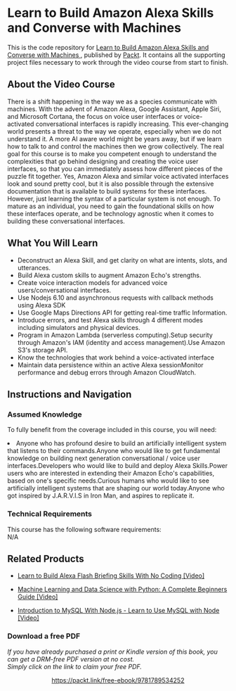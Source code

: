 # Learn to Build Amazon Alexa Skills and Converse with Machines		
This is the code repository for [Learn to Build Amazon Alexa Skills and Converse with Machines	](https://www2.packtpub.com/application-development/learn-build-amazon-alexa-skills-and-converse-machines-video), published by [Packt](https://www.packtpub.com/?utm_source=github). It contains all the supporting project files necessary to work through the video course from start to finish.
## About the Video Course
There is a shift happening in the way we as a species communicate with machines. With the advent of Amazon Alexa, Google Assistant, Apple Siri, and Microsoft Cortana, the focus on voice user interfaces or voice-activated conversational interfaces is rapidly increasing. This ever-changing world presents a threat to the way we operate, especially when we do not understand it. A more AI aware world might be years away, but if we learn how to talk to and control the machines then we grow collectively. The real goal for this course is to make you competent enough to understand the complexities that go behind designing and creating the voice user interfaces, so that you can immediately assess how different pieces of the puzzle fit together. Yes, Amazon Alexa and similar voice activated interfaces look and sound pretty cool, but it is also possible through the extensive documentation that is available to build systems for these interfaces. However, just learning the syntax of a particular system is not enough. To mature as an individual, you need to gain the foundational skills on how these interfaces operate, and be technology agnostic when it comes to building these conversational interfaces.

<H2>What You Will Learn</H2>
<DIV class=book-info-will-learn-text>
<UL>
<LI>Deconstruct an Alexa Skill, and get clarity on what are intents, slots, and utterances.</LI>
<LI>Build Alexa custom skills to augment Amazon Echo's strengths.</LI>
<LI>Create voice interaction models for advanced voice users/conversational interfaces.</LI>
<LI>Use Nodejs 6.10 and asynchronous requests with callback methods using Alexa SDK</LI>
<LI>Use Google Maps Directions API for getting real-time traffic Information.</LI>
<LI>Introduce errors, and test Alexa skills through 4 different modes including simulators and physical devices.</LI>
<LI>Program in Amazon Lambda (serverless computing).Setup security through Amazon's IAM (identity and access management).Use Amazon S3's storage API.</LI>
<LI>Know the technologies that work behind a voice-activated interface</LI>
<LI>Maintain data persistence within an active Alexa sessionMonitor performance and debug errors through Amazon CloudWatch.</LI>
</UL></DIV>

## Instructions and Navigation
### Assumed Knowledge
To fully benefit from the coverage included in this course, you will need:<br/>
<DIV class=book-info-will-learn-text>
<LI>Anyone who has profound desire to build an artificially intelligent system that listens to their commands.Anyone who would like to get fundamental knowledge on building next generation conversational / voice user interfaces.Developers who would like to build and deploy Alexa Skills.Power users who are interested in extending their Amazon Echo's capabilities, based on one's specific needs.Curious humans who would like to see artificially intelligent systems that are shaping our world today.Anyone who got inspired by J.A.R.V.I.S in Iron Man, and aspires to replicate it.</LI> 
<DIV>

### Technical Requirements
This course has the following software requirements:<br/>
N/A

## Related Products
* [Learn to Build Alexa Flash Briefing Skills With No Coding [Video]](https://www.packtpub.com/application-development/learn-build-alexa-flash-briefing-skills-no-coding-video)

* [Machine Learning and Data Science with Python: A Complete Beginners Guide [Video]](https://www.packtpub.com/application-development/machine-learning-and-data-science-python-complete-beginners-guide-video)

* [Introduction to MySQL With Node.js - Learn to Use MySQL with Node [Video]](https://www.packtpub.com/application-development/introduction-mysql-nodejs-learn-use-mysql-node-video)
### Download a free PDF

 <i>If you have already purchased a print or Kindle version of this book, you can get a DRM-free PDF version at no cost.<br>Simply click on the link to claim your free PDF.</i>
<p align="center"> <a href="https://packt.link/free-ebook/9781789534252">https://packt.link/free-ebook/9781789534252 </a> </p>